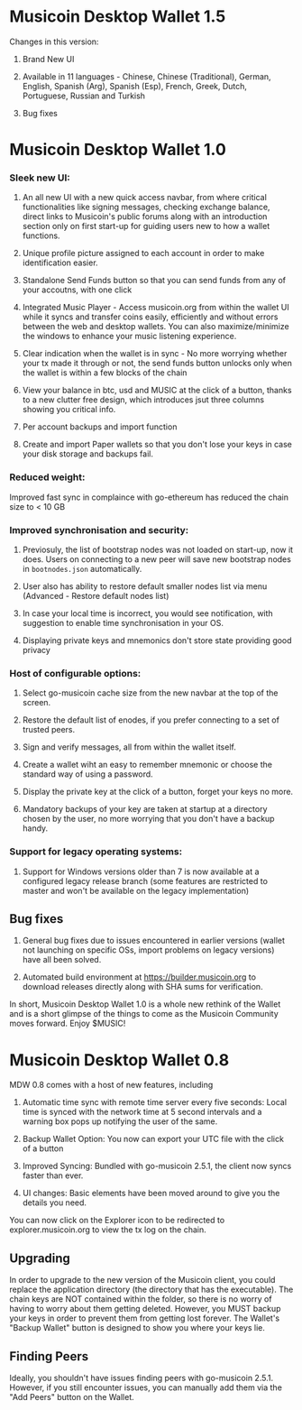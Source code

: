 # Musicoin Desktop Wallet 1.5

Changes in this version:

1. Brand New UI

2. Available in 11 languages - Chinese, Chinese (Traditional), German, English, Spanish (Arg), Spanish (Esp), French, Greek, Dutch, Portuguese, Russian and Turkish

3. Bug fixes

# Musicoin Desktop Wallet 1.0

### Sleek new UI:

1. An all new UI with a new quick access navbar, from where critical functionalities like signing messages, checking exchange balance, direct links to Musicoin's public forums along with an introduction section only on first start-up for guiding users new to how a wallet functions.

2. Unique profile picture assigned to each account in order to make identification easier.

3. Standalone Send Funds button so that you can send funds from any of your accoutns, with one click

4. Integrated Music Player - Access musicoin.org from within the wallet UI while it syncs and transfer coins easily, efficiently and without errors between the web and desktop wallets. You can also maximize/minimize the windows to enhance your music listening experience.

5. Clear indication when the wallet is in sync - No more worrying whether your tx made it through or not, the send funds button unlocks only when the wallet is within a few blocks of the chain

6. View your balance in btc, usd and MUSIC at the click of a button, thanks to a new clutter free design, which introduces jsut three columns showing you critical info.

7. Per account backups and import function

8. Create and import Paper wallets so that you don't lose your keys in case your disk storage and backups fail.

### Reduced weight:

Improved fast sync in complaince with go-ethereum has reduced the chain size to < 10 GB

### Improved synchronisation and security:

1. Previosuly, the list of bootstrap nodes was not loaded on start-up, now it does. Users on connecting to a new peer will save new bootstrap nodes in `bootnodes.json` automatically.

2. User also has ability to restore default smaller nodes list via menu (Advanced - Restore default nodes list)

3. In case your local time is incorrect, you would see notification, with suggestion to enable time synchronisation in your OS.

4. Displaying private keys and mnemonics don't store state providing good privacy

### Host of configurable options:

1. Select go-musicoin cache size from the new navbar at the top of the screen.

2. Restore the default list of enodes, if you prefer connecting to a set of trusted peers.

3. Sign and verify messages, all from within the wallet itself.

4. Create a wallet wiht an easy to remember mnemonic or choose the standard way of using a password.

5. Display the private key at the click of a button, forget your keys no more.

6. Mandatory backups of your key are taken at startup at a directory chosen by the user, no more worrying that you don't have a backup handy.

### Support for legacy operating systems:

1. Support for Windows versions older than 7 is now available at a configured legacy release branch (some features are restricted to master and won't be available on the legacy implementation)

## Bug fixes

1. General bug fixes due to issues encountered in earlier versions (wallet not launching on specific OSs, import problems on legacy versions) have all been solved.

2. Automated build environment at https://builder.musicoin.org to download releases directly along with SHA sums for verification.

In short, Musicoin Desktop Wallet 1.0 is a whole new rethink of the Wallet and is a short glimpse of the things to come as the Musicoin Community moves forward. Enjoy $MUSIC!

# Musicoin Desktop Wallet 0.8

MDW 0.8 comes with a host of new features, including

1. Automatic time sync with remote time server every five seconds: Local time is synced with the network time at 5 second intervals and a warning box pops up notifying the user of the same.

2. Backup Wallet Option: You now can export your UTC file with the click of a button

3. Improved Syncing: Bundled with go-musicoin 2.5.1, the client now syncs faster than ever.

4. UI changes: Basic elements have been moved around to give you the details you need.

You can now click on the Explorer icon to be redirected to explorer.musicoin.org to view the tx log on the chain.

## Upgrading

In order to upgrade to the new version of the Musicoin client, you could replace the application directory (the directory that has the executable). The chain keys are NOT contained within the folder, so there is no worry of having to worry about them getting deleted. However, you MUST backup your keys in order to prevent them from getting lost forever. The Wallet's "Backup Wallet" button is designed to show you where your keys lie.

## Finding Peers

Ideally, you shouldn't have issues finding peers with go-musicoin 2.5.1. However, if you still encounter issues, you can manually add them via the "Add Peers" button on the Wallet.
